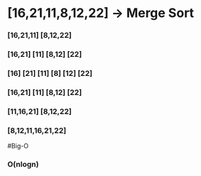 # [16,21,11,8,12,22] -> Merge Sort
### [16,21,11] [8,12,22]
### [16,21] [11] [8,12] [22]
### [16] [21] [11] [8] [12] [22]
### [16,21] [11] [8,12] [22]
### [11,16,21] [8,12,22]
### [8,12,11,16,21,22]

#Big-O
### O(nlogn)
